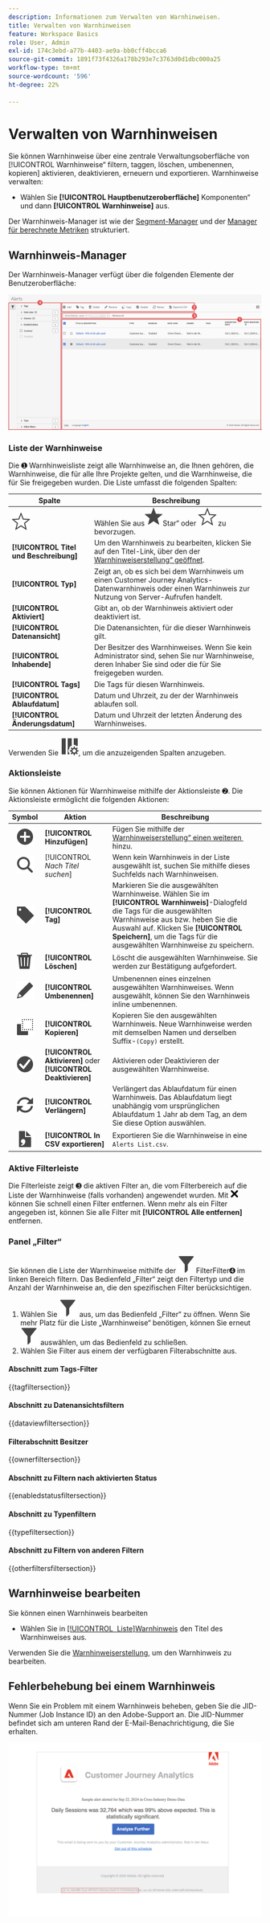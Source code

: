 ```yaml
---
description: Informationen zum Verwalten von Warnhinweisen.
title: Verwalten von Warnhinweisen
feature: Workspace Basics
role: User, Admin
exl-id: 174c3ebd-a77b-4403-ae9a-bb0cff4bcca6
source-git-commit: 1891f73f4326a178b293e7c3763d0d1dbc000a25
workflow-type: tm+mt
source-wordcount: '596'
ht-degree: 22%

---
```


# Verwalten von Warnhinweisen


Sie können Warnhinweise über eine zentrale Verwaltungsoberfläche von [!UICONTROL Warnhinweise“ filtern, taggen, löschen, umbenennen, kopieren] aktivieren, deaktivieren, erneuern und exportieren. Warnhinweise verwalten:

* Wählen Sie **[!UICONTROL Hauptbenutzeroberfläche]** Komponenten“ und dann **[!UICONTROL Warnhinweise]** aus.

Der Warnhinweis-Manager ist wie der [Segment-Manager](/help/components/segments/seg-manage.md) und der [Manager für berechnete Metriken](/help/components/calc-metrics/cm-workflow/cm-manager.md) strukturiert.


## Warnhinweis-Manager

Der Warnhinweis-Manager verfügt über die folgenden Elemente der Benutzeroberfläche:

![Benutzeroberfläche für Filter](assets/alerts-manager.png)

### Liste der Warnhinweise

Die ➊ Warnhinweisliste zeigt alle Warnhinweise an, die Ihnen gehören, die Warnhinweise, die für alle Ihre Projekte gelten, und die Warnhinweise, die für Sie freigegeben wurden. Die Liste umfasst die folgenden Spalten:

| Spalte | Beschreibung |
|---|---|
| ![UnausgefüllterStern](/help/assets/icons/StarOutline.svg) | Wählen Sie aus![&#x200B; um einen Warnhinweis &#x200B;](/help/assets/icons/Star.svg)Star“ oder ![StarOutline](/help/assets/icons/StarOutline.svg) zu bevorzugen. |
| **[!UICONTROL Titel und Beschreibung]** | Um den Warnhinweis zu bearbeiten, klicken Sie auf den Titel-Link, über den der [Warnhinweiserstellung“ geöffnet &#x200B;](alert-builder.md#alert-builder). |
| **[!UICONTROL Typ]** | Zeigt an, ob es sich bei dem Warnhinweis um einen Customer Journey Analytics-Datenwarnhinweis oder einen Warnhinweis zur Nutzung von Server-Aufrufen handelt. |
| **[!UICONTROL Aktiviert]** | Gibt an, ob der Warnhinweis aktiviert oder deaktiviert ist. |
| **[!UICONTROL Datenansicht]** | Die Datenansichten, für die dieser Warnhinweis gilt. |
| **[!UICONTROL Inhabende]** | Der Besitzer des Warnhinweises. Wenn Sie kein Administrator sind, sehen Sie nur Warnhinweise, deren Inhaber Sie sind oder die für Sie freigegeben wurden. |
| **[!UICONTROL Tags]** | Die Tags für diesen Warnhinweis. |
| **[!UICONTROL Ablaufdatum]** | Datum und Uhrzeit, zu der der Warnhinweis ablaufen soll. |
| **[!UICONTROL Änderungsdatum]** | Datum und Uhrzeit der letzten Änderung des Warnhinweises. |

<!-- When "Last used" column is added, add this information as the description: Shows the date when the alert was last used. <p>This information can help you determine whether a component is valuable to users in your organization, where it is used, and if it needs to be deleted or modified.</p><p>Consider the following when viewing this column:</p><ul><li>This information does not include usage from the API, Report Builder, or Data Warehouse.</li><li>For some components, this column might not contain data if the component was last used prior to September 2023.</li></ul> -->

Verwenden Sie ![Spalteneinstellung](/help/assets/icons/ColumnSetting.svg), um die anzuzeigenden Spalten anzugeben.

### Aktionsleiste

Sie können Aktionen für Warnhinweise mithilfe der Aktionsleiste ➋. Die Aktionsleiste ermöglicht die folgenden Aktionen:

| Symbol | Aktion | Beschreibung |
|:---:|---|---|
| ![Hinzufügen](/help/assets/icons/AddCircle.svg) | **[!UICONTROL Hinzufügen]** | Fügen Sie mithilfe der [Warnhinweiserstellung“ einen weiteren &#x200B;](alert-builder.md#alert-builder) hinzu. |
| ![Durchsuchen](/help/assets/icons/Search.svg) | [!UICONTROL *Nach Titel suchen*] | Wenn kein Warnhinweis in der Liste ausgewählt ist, suchen Sie mithilfe dieses Suchfelds nach Warnhinweisen. |
| ![Beschriftung](/help/assets/icons/Label.svg) | **[!UICONTROL Tag]** | Markieren Sie die ausgewählten Warnhinweise. Wählen Sie im **[!UICONTROL Warnhinweis]**-Dialogfeld die Tags für die ausgewählten Warnhinweise aus bzw. heben Sie die Auswahl auf. Klicken Sie **[!UICONTROL Speichern]**, um die Tags für die ausgewählten Warnhinweise zu speichern. |
| ![Löschen](/help/assets/icons/Delete.svg) | **[!UICONTROL Löschen]** | Löscht die ausgewählten Warnhinweise. Sie werden zur Bestätigung aufgefordert. |
| ![Bearbeiten](/help/assets/icons/Edit.svg) | **[!UICONTROL Umbenennen]** | Umbenennen eines einzelnen ausgewählten Warnhinweises. Wenn ausgewählt, können Sie den Warnhinweis inline umbenennen. |
| ![Kopieren](/help/assets/icons/Copy.svg) | **[!UICONTROL Kopieren]** | Kopieren Sie den ausgewählten Warnhinweis. Neue Warnhinweise werden mit demselben Namen und derselben Suffix-`(Copy)` erstellt. |
| ![CheckmarkCircle](/help/assets/icons/CheckmarkCircle.svg) | **[!UICONTROL Aktivieren]** oder **[!UICONTROL Deaktivieren]** | Aktivieren oder Deaktivieren der ausgewählten Warnhinweise. |
| ![Aktualisieren](/help/assets/icons/Refresh.svg) | **[!UICONTROL Verlängern]** | Verlängert das Ablaufdatum für einen Warnhinweis. Das Ablaufdatum liegt unabhängig vom ursprünglichen Ablaufdatum 1 Jahr ab dem Tag, an dem Sie diese Option auswählen. |
| ![CSV-Datei](/help/assets/icons/FileCSV.svg) | **[!UICONTROL In CSV exportieren]** | Exportieren Sie die Warnhinweise in eine `Alerts List.csv`. |


### Aktive Filterleiste

Die Filterleiste zeigt ➌ die aktiven Filter an, die vom Filterbereich auf die Liste der Warnhinweise (falls vorhanden) angewendet wurden. Mit ![XGröße75](/help/assets/icons/CrossSize75.svg) können Sie schnell einen Filter entfernen. Wenn mehr als ein Filter angegeben ist, können Sie alle Filter mit **[!UICONTROL Alle entfernen]** entfernen.


### Panel „Filter“

Sie können die Liste der Warnhinweise mithilfe der ![&#x200B; &#x200B;](/help/assets/icons/Filter.svg)Filter **&#x200B;**&#x200B;Filter➍ im linken Bereich filtern. Das Bedienfeld „Filter“ zeigt den Filtertyp und die Anzahl der Warnhinweise an, die den spezifischen Filter berücksichtigen.


1. Wählen Sie ![Filter](/help/assets/icons/Filter.svg) aus, um das Bedienfeld „Filter“ zu öffnen. Wenn Sie mehr Platz für die Liste „Warnhinweise“ benötigen, können Sie erneut ![Filtern](/help/assets/icons/Filter.svg) auswählen, um das Bedienfeld zu schließen.
1. Wählen Sie Filter aus einem der verfügbaren Filterabschnitte aus.


#### Abschnitt zum Tags-Filter

{{tagfiltersection}}


#### Abschnitt zu Datenansichtsfiltern

{{dataviewfiltersection}}


#### Filterabschnitt Besitzer

{{ownerfiltersection}}


#### Abschnitt zu Filtern nach aktivierten Status

{{enabledstatusfiltersection}}


#### Abschnitt zu Typenfiltern

{{typefiltersection}}


#### Abschnitt zu Filtern von anderen Filtern

{{otherfiltersfiltersection}}



## Warnhinweise bearbeiten

Sie können einen Warnhinweis bearbeiten

* Wählen Sie in [[!UICONTROL &#x200B; Liste &#x200B;]Warnhinweis](#alerts-list) den Titel des Warnhinweises aus.

Verwenden Sie die [Warnhinweiserstellung](alert-builder.md#alert-builder), um den Warnhinweis zu bearbeiten.

## Fehlerbehebung bei einem Warnhinweis

Wenn Sie ein Problem mit einem Warnhinweis beheben, geben Sie die JID-Nummer (Job Instance ID) an den Adobe-Support an. Die JID-Nummer befindet sich am unteren Rand der E-Mail-Benachrichtigung, die Sie erhalten.

![Warninweis-E-Mail](assets/alerts-email.PNG)

